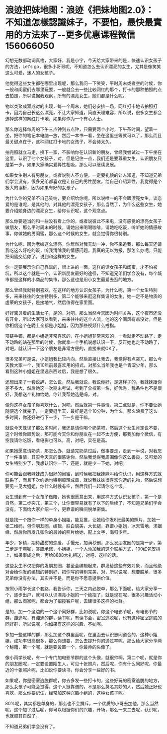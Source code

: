 # 浪迹把妹地图：浪迹《把妹地图2.0》：不知道怎樣認識妹子，不要怕，最快最實用的方法來了--更多优惠课程微信156066050

幻想无数部动词真格，大家好，我是小宇，今天给大家带来的是，快速认识女孩子的方法，Let's go，很多小哥哥呢，不知道怎么去认识漂亮的女生，尤其是像笑笑这么可爱，迷人的女孩子。

他觉得这些女生都在哪里出现呢，那么我问一下笑笑，平时周末或者空的时候，你一般和闺蜜们去哪里玩耍，一般就会去一些比较网红的那个，打卡的那种拍照的点去拍照，所以说据我观察，所有的漂亮女生，她们都是什么呢。

物以类聚成双成对的出现，每一个周末，她们必安排一场，网红打卡地去拍照打卡，因为自己长这么漂亮，不让大家知道，简直天理难容，所以说，很多女生都会选择这样的网红打卡地，如果你作为一个有心人士。

那么你选择每周的下午三点钟到五点钟，只需要两个小时，下午茶时间，望着一坐，把你的笔记本电脑一放，然后一本书一看，坐在这里坐等就可以了，那么而且最关键点在于，这种网红打卡地的女孩子，不会待太久。

拍完照就立马走，换下一家，不影响你在认识新的朋友，曾经我尝试过一下午坐在这里，认识了七个女孩子，对，但是记住一点，我们还是要尊重女生，认识朋友只是第一步，如果大家确实爱异性相吸，那么可以继续发展。

如果女生别人有男朋友，或者说别人不方便，一定要礼貌的让人知道，不知道兄弟们学会没有，很多兄弟都喜欢是让自己的男性朋友，给自己介绍异性，我觉得是个极大的误析，因为如果有好的女孩子。

为什么你的兄弟不自己笑纳，要介绍给你呢，所以说唯一的不会跟漂亮女生，谈恋爱的是谁呢，是其他的，对其他的漂亮女孩子，那么当然了，为什么这些女生，她要介绍她身边的漂亮女生，给你认识呢，这个观念点。

那么你要适当的和一些没有看上你的，或者说彼此不来电，没有感觉的漂亮女孩子做朋友，那么平时周末的时候，请她出来喝喝咖啡，请她吃吃饭，听听她的情感故事，你做她的男闺蜜，那么这个时候的女生，就会觉得你很特别。

为什么呢，因为老娘这么漂亮，你居然对我无动一冲，你不来追我，那么每天还请我吃这么好吃的饭，听我清除我的情感问题，我真的无以为报，那怎么办呢，只能把闺蜜交给你了，说到和这样的女生。

你一定要展示你自己靠谱的，很上进的一面，这样的话女孩子和闺蜜，才不怕被坑，所以这个就是一个，认识新朋友最好的途径，不知道兄弟们学会没有，每个城市都是这样的小商品的集市，那么这也是用小女生最爱去逛的地方。

那么曾经我就特别喜欢，在这样的地方认识女孩子，为什么呢，第一个女生特别多，来来往往的女生特别多，第二个能够来逛这样集设的女生，她一定不是物质的虚荣的女孩子，是接地气，然后值得在家里面。

好好宝贝着的生活女子，是的，对吧，那么当然今天因为时间关系，这个夜市还没有开业，所以大家可以看到，来来往往的这个人流，他的这个画风有点没对，但是你相信这个在晚上全都是小姐姐，因为那些视频什么戒指。

项链手镯，都是小姐姐非常喜欢的，在小姐姐非常喜欢的，一看就走不动路了，走不动路的站在那里的时候，你就拿一个手机说想认识一下，反正她也走不动路了，对吧，就认识一下这个朋友是非常方便的，直接来就OK了。

很多兄弟可是说，小姐姐我比较内向，然后直接让我去，我觉得有点突兀，那么今天教大家一个，我10年前最喜欢用的招式，对那么当年我也是个青涩少年，那么看到这种小姐姐在里选东西过后，我是想了很久。

还想出来了一套说辞，怎么说，然后我就说，我说你好，是这样子的，我妹妹跟你差不多大，然后她这一次期末考试，考到了全校第一名，好优秀，我条件也不是很好，我想送个礼物给她，你让我帮她选是吗，对。

像你这样女孩子你喜欢什么，对吧，然后就第一件事情，第二点就是，你不要让她随便选个就完了，一定要逛半天，最好是选个10分钟，为什么，那么浪费了这么多时间，你还好进行下一步，下一步是干嘛。

就说今天耽误了那么多时间，我还是请你喝个奶茶吧，然后这个女生肯定说不要，这个时候你顺势说，那可能今天你和你朋友在一起不太方便，那我加你个微信，有空我请你吃饭，看电影也可以，高，对吧，实在是高。

如果她愿意请奶茶，那怎么办，就请完奶茶过后，做事要走，走到一半说，对我忘了一件事情，其实今天真的很感谢你，然后我觉得我周围像你这么善良，又可爱的女生特别少了，我想认识你一下，还是，就是少一下她，对吧。

你可能会跟我妹妹成为很好的闺蜜，到时候我把我妹妹叫给你认识，用这样方式就联系了，而且下次约她也特别顺理成章，就说我妹妹很喜欢你选的礼物，然后说想要见一见大姐姐，你什么时候有空，然后我们一起请你吃个饭。

女生想到有一个女孩子做陪，她也很愿意出来，用这样方式认识女孩子，第一个是自然，第二步突兀，第三个，让你很容易就有了以下的后续了，不知道兄弟们学会没有，下面给大家介绍一个，更靠谱的瞬间脱单密集。

就是找一个跟你一样的单身小姐姐，能互推，让她给你发8张最美的照片，加她一张二维码，包你朋友圈，编辑，肤白貌美，大长腿，靠谱小姐姐，冰天雪地，求姻缘，然后你再发几张你的最帅的照片给她，配上文字，海归少年。

年少，多精，期待甜甜的恋爱，手慢无，加满秒删，那么发朋友圈的是第一步，第二步是干嘛呢，答应承诺，小姐姐，一个人添加我的这个联系方式，100红包安排上，如果事成之后，再给8888大礼相送，对吧，这样的话。

这些女生不仅把你的发朋友圈，甚至会编辑起来，群发给这些有效对象，而且他绝对会给你发的编辑的特别好，把你写的特别完美，对，所以说呢，想要脱单，很多兄弟你没有办法，其实并不是，而是你不愿意提供价值。

按照小雨学长这个套路，我告诉你，三天之内必脱单，那么下面呢，给大家分享一个，逐步出户，就可以认识漂亮小姐的一个绝招了，就是现在呢，很多兴趣活动小组，那么商家呢，都会为了招揽客户呢，去建很多这样的社群。

是的，加一个这边的一个这个同好群，比如说呢，你这个电影节呢，有电影节的群，蹦迪呢，有蹦迪的群，读书呢，有读书会，密室逃脱呢，也有这种密室逃脱的同好群，所以说呢，你如果有这样的兴趣，不妨呢。

多加一些这样的群，那么加这个群里面呢，在里面去认识志同道合的，这种小姐姐，成功率很高很多，那么你想要，怎么去提升你的通过率呢，那么给大家分享两个秘籍，第一个呢，就是要设置一个，你最帅的头像了。

像小雨学长呢，有一个专门加电影节群的这个头像，就很帅啊，第二个呢，就是你的朋友圈呢，一定要设置陌生人，可见十张照片，然后呢，你有什么同好呢，你最近的十张照片呢，比如说你要读书，你会分享一些好的书。

如果呢，你是密室逃脱群呢，你去多发一些打卡的，这些好玩的密室逃脱的地方，那么女孩子可能会觉得，这个人挺靠谱的，不是那么莫名其妙的人，然后她正好也喜欢，那么你要记住，经常加这种兴趣小组的，这种女孩子呢。

80%呢，其实都是单身的，那么也不会排斥，一个优质的小哥去加他，那么当然呢，这个加了过后呢，你可以根据你们的兴趣，开场，那么一来二去呢，认识呢，也就顺其自然了。

不知道兄弟们学会没有了。